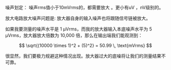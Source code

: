 噪声划定： 噪声rms值小于10mVrms的，都需要放大 。更小有uV ，nV级别的。

放大电路放大噪声问题是: 放大器自身的输入噪声也将跟随信号链被放大。

如果我要测量的噪声水平是 1 µVrms，而我的放大器输入本底噪声水平为 5 µVrms，放大器放大倍数为 10,000 倍，那么在输出端我们能观测到：

$$
\sqrt{(10000 \times 1)^2 + (5)^2} = 50.99 \, \text{mVrms}
$$

很显然，我们要极力规避这种情况出现。放大器过大的底噪将让我们的测量结果不可靠。



